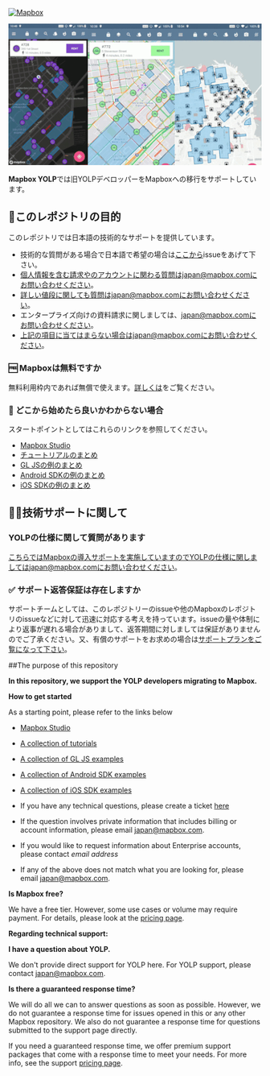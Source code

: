[<img width="400" alt="Mapbox" src="https://raw.githubusercontent.com/mapbox/mapbox-gl-js-docs/publisher-production/docs/pages/assets/logo.png">](https://www.mapbox.com/)

![Alt Text](img/image_preview.gif)

**Mapbox YOLP**では旧YOLPデベロッパーをMapboxへの移行をサポートしています。


## 🚩このレポジトリの目的


このレポジトリでは日本語の技術的なサポートを提供しています。

- 技術的な質問がある場合で日本語で希望の場合は[ここから](https://github.com/mapbox/mapbox-YOLP/issues)issueをあげて下さい。
- 個人情報を含む請求やのアカウントに関わる質問はjapan@mapbox.comにお問い合わせください。
- 詳しい値段に関しても質問はjapan@mapbox.comにお問い合わせください。
- エンタープライズ向けの資料請求に関しましては、japan@mapbox.comにお問い合わせください。
- 上記の項目に当てはまらない場合はjapan@mapbox.comにお問い合わせください。



### 🆓 Mapboxは無料ですか



無料利用枠内であれば無償で使えます。[詳しくは](https://www.mapbox.com/pricing/)をご覧ください。



### 🏁 どこから始めたら良いかわからない場合


スタートポイントとしてはこれらのリンクを参照してください。

- [Mapbox Studio](https://docs.mapbox.com/studio-manual/overview/)
- [チュートリアルのまとめ](https://docs.mapbox.com/jp/help/tutorials/)
- [GL JSの例のまとめ](https://docs.mapbox.com/jp/mapbox-gl-js/examples/)
- [Android SDKの例のまとめ](https://docs.mapbox.com/jp/android/maps/examples/)
- [iOS SDKの例のまとめ](https://docs.mapbox.com/ios/maps/examples/)


##  👨‍💻技術サポートに関して


### YOLPの仕様に関して質問があります



こちらではMapboxの導入サポートを実施していますのでYOLPの仕様に関しましてはjapan@mapbox.comにお問い合わせください。




### ✅ サポート返答保証は存在しますか



サポートチームとしては、このレポジトリーのissueや他のMapboxのレポジトリのissueなどに対して迅速に対応する考えを持っています。issueの量や体制により返事が遅れる場合がありまして、返答期間に対しましては保証がありませんのでご了承ください。又、有償のサポートをお求めの場合は[サポートプランをご覧になって下さい](https://www.mapbox.com/pricing/#support-pricing)。



##The purpose of this repository

**In this repository, we support the YOLP developers migrating to Mapbox.**

**How to get started**

As a starting point, please refer to the links below

- [Mapbox Studio](https://docs.mapbox.com/studio-manual/overview/)
- [A collection of tutorials](https://docs.mapbox.com/jp/help/tutorials/)
- [A collection of GL JS examples](https://docs.mapbox.com/jp/mapbox-gl-js/examples/)
- [A collection of Android SDK examples](https://docs.mapbox.com/jp/android/maps/examples/)
- [A collection of iOS SDK examples](https://docs.mapbox.com/ios/maps/examples/)


- If you have any technical questions, please create a ticket [here](https://github.com/mapbox/mapbox-YOLP/issues)
- If the question involves private information that includes billing or account information, please email japan@mapbox.com.
- If you would like to request information about Enterprise accounts, please contact *email address*
- If any of the above does not match what you are looking for, please email japan@mapbox.com.


**Is Mapbox free?**

We have a free tier. However, some use cases or volume may require payment. For details, please look at the [pricing page](https://www.mapbox.com/pricing).

**Regarding technical support:**

**I have a question about YOLP.**

We don't provide direct support for YOLP here. For YOLP support, please contact japan@mapbox.com.


**Is there a guaranteed response time?**

We will do all we can to answer questions as soon as possible. However, we do not guarantee a response time for issues opened in this or any other Mapbox repository. We also do not guarantee a response time for questions submitted to the support page directly.

If you need a guaranteed response time, we offer premium support packages that come with a response time to meet your needs. For more info, see the support [pricing page](https://www.mapbox.com/pricing/#support-pricing).
